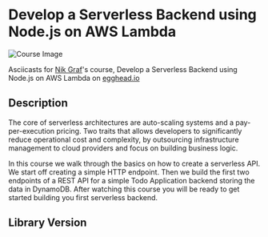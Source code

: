 # Develop a Serverless Backend using Node.js on AWS Lambda

![Course Image](https://d2eip9sf3oo6c2.cloudfront.net/series/square_covers/000/000/212/thumb/Egh_NodeAWSServerless_Final.png)

Asciicasts for [Nik Graf](https://egghead.io/instructors/nik-graf)'s course, Develop a Serverless Backend using Node.js on AWS Lambda on [egghead.io](https://egghead.io//courses/develop-a-serverless-backend-using-node-js-on-aws-lambda)

## Description

The core of serverless architectures are auto-scaling systems and a pay-per-execution pricing. Two traits that allows developers to significantly reduce operational cost and complexity, by outsourcing infrastructure management to cloud providers and focus on building business logic.

In this course we walk through the basics on how to create a serverless API. We start off creating a simple HTTP endpoint. Then we build the first two endpoints of a REST API for a simple Todo Application backend storing the data in DynamoDB. After watching this course you will be ready to get started building you first serverless backend.

## Library Version
